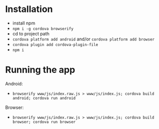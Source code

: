 # Installation
* install npm
* `npm i -g cordova browserify`
* cd to project path
* `cordova platform add android` and/or `cordova platform add browser`
* `cordova plugin add cordova-plugin-file`
* `npm i`
# Running the app
Android:
* `browserify www/js/index.raw.js > www/js/index.js; cordova build android; cordova run android`

Browser:
* `browserify www/js/index.raw.js > www/js/index.js; cordova build browser; cordova run browser`